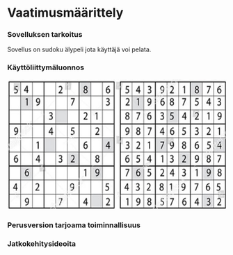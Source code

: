 # Vaatimusmäärittely

### Sovelluksen tarkoitus

Sovellus on sudoku älypeli jota käyttäjä voi pelata.

### Käyttöliittymäluonnos

<img src="./dokumentaatio/kuvat/sudoku.jpg" width="600" height="300" />

### Perusversion tarjoama toiminnallisuus

### Jatkokehitysideoita
